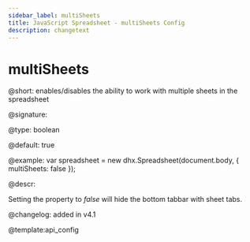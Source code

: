 ```yaml
---
sidebar_label: multiSheets
title: JavaScript Spreadsheet - multiSheets Config
description: changetext
---
```


# multiSheets

@short: enables/disables the ability to work with multiple sheets in the spreadsheet

@signature:

@type: boolean

@default: true

@example:
var spreadsheet = new dhx.Spreadsheet(document.body, {
	multiSheets: false
});

@descr:

Setting the property to *false* will hide the bottom tabbar with sheet tabs.

@changelog: added in v4.1

@template:api_config